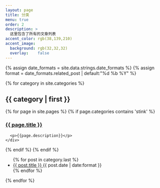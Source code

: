 ```yaml
---
layout: page
title: 分类
menu: true
order: 2
description: >
  这里包含了所有的文章列表
accent_color: rgb(38,139,210)
accent_image:
  background: rgb(32,32,32)
  overlay:    false
---
```


{% assign date_formats  = site.data.strings.date_formats                  %}
{% assign format        = date_formats.related_post  | default:"%d %b %Y" %}

{% for category in site.categories %}
<h2 class="hr">{{ category | first }}</h2>



{% for page in site.pages %}
  {% if page.categories contains 'stink' %}
    <div class="item">
      <h3><a href="{{ page.url }}">
        {{ page.title }}
      </a></h3>

      <p>{{page.description}}</p>  
    </div>
  {% endif %}
{% endif %}




<ul class="title-list">
{% for post in category.last %}
<li>
  <a href="{{ post.url | relative_url }}" class="h4 flip-title">
    <span>{{ post.title }}</span>
  </a>
  <time class="heading faded fine" datetime="{{ post.date | date_to_xmlschema }}">{{ post.date | date:format }}</time>
</li>
{% endfor %}
</ul>

{% endfor %}
